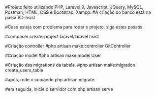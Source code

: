 #Projeto feito utilizando PHP, Laravel 9, Javascript, JQuery, MySQL, Postman, HTML, CSS e Bootstrap, Xampp.
#A criação do banco está na pasta BD-hsist

#Caso esteja com problema para rodar o projeto, siga estes passos:

#composer create-project laravel/laravel hsist

#Criação controller
#php artisan make:controller GitController

#Criação model
#php artisan make:model User

#Criação das migrations da tabela.
#php artisan make:migration create_users_table

#após, rode o comando php artisan migrate.

#em seguida, inicie o servidor com php artisan serve

